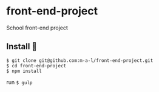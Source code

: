 # front-end-project
School front-end project

## Install :unicorn: 
```
$ git clone git@github.com:m-a-l/front-end-project.git
$ cd front-end-project
$ npm install
```
 run `$ gulp`


